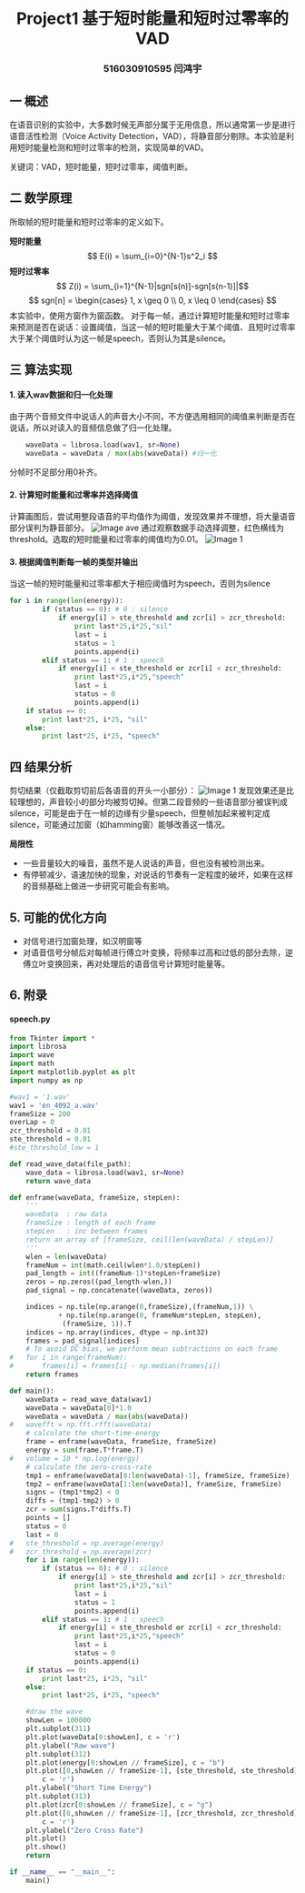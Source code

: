 <h1 align="center"> Project1 基于短时能量和短时过零率的VAD</h1>
<h3 align="center"> 516030910595 闫鸿宇 </h3>

## 一 概述

在语音识别的实验中，大多数时候无声部分属于无用信息，所以通常第一步是进行语音活性检测（Voice Activity Detection，VAD），将静音部分剔除。本实验是利用短时能量检测和短时过零率的检测，实现简单的VAD。

关键词：VAD，短时能量，短时过零率，阈值判断。
## 二 数学原理
    
所取帧的短时能量和短时过零率的定义如下。    

__短时能量__
    $$ E(i) = \sum_{i=0}^{N-1}s^2_i $$
__短时过零率__
    $$ Z(i) = \sum_{i=1}^{N-1}|sgn[s(n)]-sgn[s(n-1)]|$$
    $$ sgn[n] = \begin{cases} 1, x \geq 0 \\ 0, x \leq 0 \end{cases} $$
本实验中，使用方窗作为窗函数。
对于每一帧，通过计算短时能量和短时过零率来预测是否在说话：设置阈值，当这一帧的短时能量大于某个阈值、且短时过零率大于某个阈值时认为这一帧是speech，否则认为其是silence。
## 三 算法实现

#### 1. 读入wav数据和归一化处理
由于两个音频文件中说话人的声音大小不同，不方便选用相同的阈值来判断是否在说话，所以对读入的音频信息做了归一化处理。
```python
    waveData = librosa.load(wav1, sr=None)
    waveData = waveData / max(abs(waveData)) #归一化
```
分帧时不足部分用0补齐。
#### 2. 计算短时能量和过零率并选择阈值
计算画图后，尝试用整段语音的平均值作为阈值，发现效果并不理想，将大量语音部分误判为静音部分。
![Image ave](./Figure_ave.png)
通过观察数据手动选择调整，红色横线为threshold。选取的短时能量和过零率的阈值均为0.01。
![Image 1](./Figure_1.png)
#### 3. 根据阈值判断每一帧的类型并输出
当这一帧的短时能量和过零率都大于相应阈值时为speech，否则为silence
```python
for i in range(len(energy)):
		if (status == 0): # 0 : silence
			if energy[i] > ste_threshold and zcr[i] > zcr_threshold:
				print last*25,i*25,"sil"
				last = i
				status = 1
				points.append(i)
		elif status == 1: # 1 : speech
			if energy[i] < ste_threshold or zcr[i] < zcr_threshold:
				print last*25,i*25,"speech"
				last = i
				status = 0
				points.append(i)
	if status == 0:
		print last*25, i*25, "sil"
	else:
		print last*25, i*25, "speech"
```



## 四 结果分析
剪切结果（仅截取剪切前后各语音的开头一小部分）：
![Image 1](./Figure_2.png)
发现效果还是比较理想的，声音较小的部分均被剪切掉。但第二段音频的一些语音部分被误判成silence，可能是由于在一帧的边缘有少量speech，但整帧加起来被判定成silence，可能通过加窗（如hamming窗）能够改善这一情况。

__局限性__
* 一些音量较大的噪音，虽然不是人说话的声音，但也没有被检测出来。
* 有停顿减少，语速加快的现象，对说话的节奏有一定程度的破坏，如果在这样的音频基础上做进一步研究可能会有影响。
## 5. 可能的优化方向
-  对信号进行加窗处理，如汉明窗等
- 对语音信号分帧后对每帧进行傅立叶变换，将频率过高和过低的部分去除，逆傅立叶变换回来，再对处理后的语音信号计算短时能量等。

## 6. 附录
#### speech.py
```python 
from Tkinter import *
import librosa
import wave
import math
import matplotlib.pyplot as plt
import numpy as np

#wav1 = '1.wav'
wav1 = 'en_4092_a.wav'
frameSize = 200
overLap = 0
zcr_threshold = 0.01
ste_threshold = 0.01
#ste_threshold_low = 1

def read_wave_data(file_path):
	wave_data = librosa.load(wav1, sr=None)
	return wave_data

def enframe(waveData, frameSize, stepLen):
	'''
	waveData  : raw data
	frameSize : length of each frame
	stepLen   : inc between frames
	return an array of [frameSize, ceil(len(waveData) / stepLen)]
	'''
	wlen = len(waveData)
	frameNum = int(math.ceil(wlen*1.0/stepLen))
	pad_length = int((frameNum-1)*stepLen+frameSize)
	zeros = np.zeros((pad_length-wlen,))
	pad_signal = np.concatenate((waveData, zeros))

	indices = np.tile(np.arange(0,frameSize),(frameNum,1)) \
			+ np.tile(np.arange(0, frameNum*stepLen, stepLen),
			 (frameSize, 1)).T
	indices = np.array(indices, dtype = np.int32)
	frames = pad_signal[indices]
	# To avoid DC bias, we perform mean subtractions on each frame
#	for i in range(frameNum):
#		frames[i] = frames[i] - np.median(frames[i])
	return frames

def main():
	waveData = read_wave_data(wav1)
	waveData = waveData[0]*1.0
	waveData = waveData / max(abs(waveData))
#	wavefft = np.fft.rfft(waveData)
	# calculate the short-time-energy
	frame = enframe(waveData, frameSize, frameSize)
	energy = sum(frame.T*frame.T)
#	volume = 10 * np.log(energy)
	# calculate the zero-cross-rate
	tmp1 = enframe(waveData[0:len(waveData)-1], frameSize, frameSize)
	tmp2 = enframe(waveData[1:len(waveData)], frameSize, frameSize)
	signs = (tmp1*tmp2) < 0
	diffs = (tmp1-tmp2) > 0
	zcr = sum(signs.T*diffs.T)
	points = []
	status = 0
	last = 0
#	ste_threshold = np.average(energy)
#	zcr_threshold = np.average(zcr)
	for i in range(len(energy)):
		if (status == 0): # 0 : silence
			if energy[i] > ste_threshold and zcr[i] > zcr_threshold:
				print last*25,i*25,"sil"
				last = i
				status = 1
				points.append(i)
		elif status == 1: # 1 : speech
			if energy[i] < ste_threshold or zcr[i] < zcr_threshold:
				print last*25,i*25,"speech"
				last = i
				status = 0
				points.append(i)
	if status == 0:
		print last*25, i*25, "sil"
	else:
		print last*25, i*25, "speech"

	#draw the wave
	showLen = 100000
	plt.subplot(311)
	plt.plot(waveData[0:showLen], c = 'r')
	plt.ylabel("Raw wave")
	plt.subplot(312)
	plt.plot(energy[0:showLen // frameSize], c = "b")
	plt.plot([0,showLen // frameSize-1], [ste_threshold, ste_threshold],
		c = 'r')
	plt.ylabel("Short Time Energy")
	plt.subplot(313)
	plt.plot(zcr[0:showLen // frameSize], c = "g")
	plt.plot([0,showLen // frameSize-1], [zcr_threshold, zcr_threshold], 
		c = 'r')
	plt.ylabel("Zero Cross Rate")
	plt.plot()
	plt.show()
	return

if __name__ == "__main__":
	main()

```